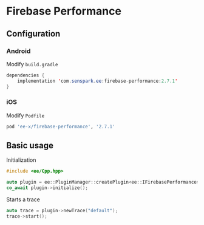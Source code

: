 # Firebase Performance
## Configuration
### Android
Modify `build.gradle`
```java
dependencies {
    implementation 'com.senspark.ee:firebase-performance:2.7.1'
}
```

### iOS
Modify `Podfile`
```ruby
pod 'ee-x/firebase-performance', '2.7.1'
```

## Basic usage
Initialization
```cpp
#include <ee/Cpp.hpp>

auto plugin = ee::PluginManager::createPlugin<ee::IFirebasePerformance>();
co_await plugin->initialize();
```

Starts a trace
```cpp
auto trace = plugin->newTrace("default");
trace->start();
```